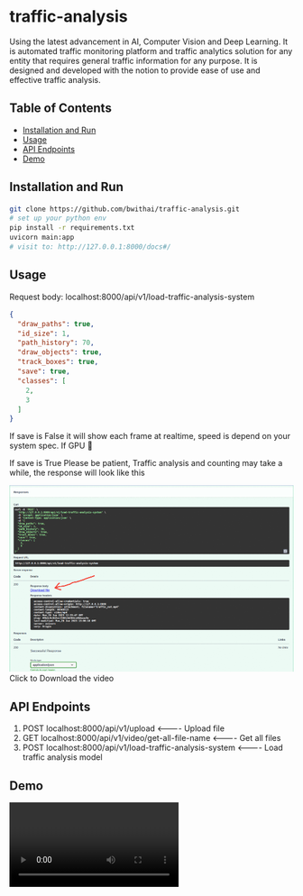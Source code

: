 # traffic-analysis
Using the latest advancement in AI, Computer Vision and Deep Learning. It is automated traffic monitoring platform and traffic analytics solution for any entity that requires general traffic information for any purpose. It is designed and developed with the notion to provide ease of use and effective traffic analysis.

## Table of Contents
- [Installation and Run](#installation)
- [Usage](#usage)
- [API Endpoints](#api-endpoints)
- [Demo](#demo)

## Installation and Run

```bash
git clone https://github.com/bwithai/traffic-analysis.git
# set up your python env 
pip install -r requirements.txt
uvicorn main:app
# visit to: http://127.0.0.1:8000/docs#/
```

## Usage
Request body: localhost:8000/api/v1/load-traffic-analysis-system
```json
{
  "draw_paths": true,
  "id_size": 1,
  "path_history": 70,
  "draw_objects": true,
  "track_boxes": true,
  "save": true,
  "classes": [
    2,
    3
  ]
}
```
If save is False it will show each frame at realtime, speed is depend on your system spec. If GPU 🤩

If save is True Please be patient, Traffic analysis and counting may take a while, the response will look like this

![Response of localhost:8000/api/v1/load-traffic-analysis-system](result/response.gif)
Click to Download the video

## API Endpoints
1.  POST localhost:8000/api/v1/upload  <---- Upload file
2. GET localhost:8000/api/v1/video/get-all-file-name  <---- Get all files
3. POST localhost:8000/api/v1/load-traffic-analysis-system  <---- Load traffic analysis model

## Demo
![Click to Download the demo video](https://github.com/bwithai/traffic-analysis/raw/233b8ab4db7bdcb9fcf302308c290151e7757bab/result/traffic_out.mp4)